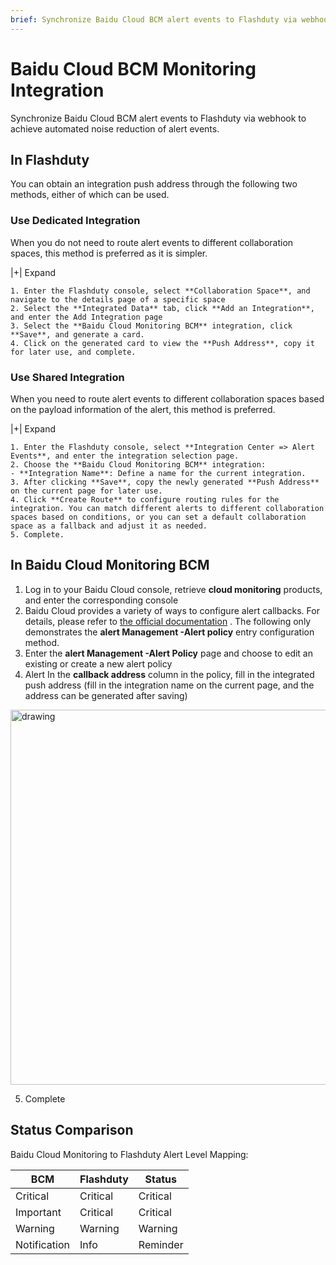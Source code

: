 ```yaml
---
brief: Synchronize Baidu Cloud BCM alert events to Flashduty via webhook to achieve automated noise reduction of alert events
---
```


# Baidu Cloud BCM Monitoring Integration

Synchronize Baidu Cloud BCM alert events to Flashduty via webhook to achieve automated noise reduction of alert events.
## In Flashduty
You can obtain an integration push address through the following two methods, either of which can be used.

### Use Dedicated Integration

When you do not need to route alert events to different collaboration spaces, this method is preferred as it is simpler.

|+| Expand

    1. Enter the Flashduty console, select **Collaboration Space**, and navigate to the details page of a specific space
    2. Select the **Integrated Data** tab, click **Add an Integration**, and enter the Add Integration page
    3. Select the **Baidu Cloud Monitoring BCM** integration, click **Save**, and generate a card.
    4. Click on the generated card to view the **Push Address**, copy it for later use, and complete.

### Use Shared Integration

When you need to route alert events to different collaboration spaces based on the payload information of the alert, this method is preferred.

|+| Expand

    1. Enter the Flashduty console, select **Integration Center => Alert Events**, and enter the integration selection page.
    2. Choose the **Baidu Cloud Monitoring BCM** integration:
    - **Integration Name**: Define a name for the current integration.
    3. After clicking **Save**, copy the newly generated **Push Address** on the current page for later use.
    4. Click **Create Route** to configure routing rules for the integration. You can match different alerts to different collaboration spaces based on conditions, or you can set a default collaboration space as a fallback and adjust it as needed.
    5. Complete.

## In Baidu Cloud Monitoring BCM

1. Log in to your Baidu Cloud console, retrieve **cloud monitoring** products, and enter the corresponding console
2. Baidu Cloud provides a variety of ways to configure alert callbacks. For details, please refer to [the official documentation](/0) . The following only demonstrates the **alert Management -Alert policy** entry configuration method.
3. Enter the **alert Management -Alert Policy** page and choose to edit an existing or create a new alert policy
4. Alert In the **callback address** column in the policy, fill in the integrated push address (fill in the integration name on the current page, and the address can be generated after saving)

<img alt="drawing" width="600" src="https://fcdoc.github.io/img/zh/flashduty/mixin/alert_integration/baidu_bcm/1.avif" />

5. Complete

## Status Comparison

Baidu Cloud Monitoring to Flashduty Alert Level Mapping:

| BCM  |  Flashduty  | Status |
| ---- | -------- | ---- |
| Critical | Critical | Critical |
| Important | Critical | Critical |
| Warning | Warning  | Warning |
| Notification | Info     | Reminder |
